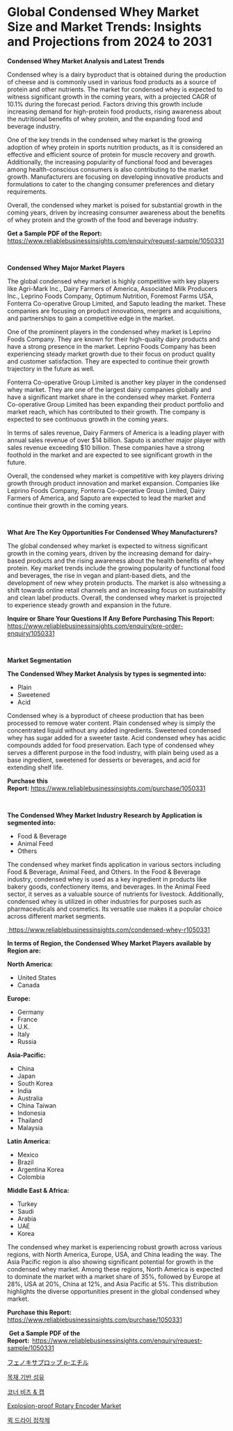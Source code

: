 <p><h1>Global Condensed Whey Market Size and Market Trends: Insights and Projections from 2024 to 2031</h1></p><p><strong>Condensed Whey Market Analysis and Latest Trends</strong></p>
<p><p>Condensed whey is a dairy byproduct that is obtained during the production of cheese and is commonly used in various food products as a source of protein and other nutrients. The market for condensed whey is expected to witness significant growth in the coming years, with a projected CAGR of 10.1% during the forecast period. Factors driving this growth include increasing demand for high-protein food products, rising awareness about the nutritional benefits of whey protein, and the expanding food and beverage industry.</p><p>One of the key trends in the condensed whey market is the growing adoption of whey protein in sports nutrition products, as it is considered an effective and efficient source of protein for muscle recovery and growth. Additionally, the increasing popularity of functional food and beverages among health-conscious consumers is also contributing to the market growth. Manufacturers are focusing on developing innovative products and formulations to cater to the changing consumer preferences and dietary requirements.</p><p>Overall, the condensed whey market is poised for substantial growth in the coming years, driven by increasing consumer awareness about the benefits of whey protein and the growth of the food and beverage industry.</p></p>
<p><strong>Get a Sample PDF of the Report:&nbsp;</strong> <a href="https://www.reliablebusinessinsights.com/enquiry/request-sample/1050331">https://www.reliablebusinessinsights.com/enquiry/request-sample/1050331</a></p>
<p>&nbsp;</p>
<p><strong>Condensed Whey Major Market Players</strong></p>
<p><p>The global condensed whey market is highly competitive with key players like Agri-Mark Inc., Dairy Farmers of America, Associated Milk Producers Inc., Leprino Foods Company, Optimum Nutrition, Foremost Farms USA, Fonterra Co-operative Group Limited, and Saputo leading the market. These companies are focusing on product innovations, mergers and acquisitions, and partnerships to gain a competitive edge in the market.</p><p>One of the prominent players in the condensed whey market is Leprino Foods Company. They are known for their high-quality dairy products and have a strong presence in the market. Leprino Foods Company has been experiencing steady market growth due to their focus on product quality and customer satisfaction. They are expected to continue their growth trajectory in the future as well.</p><p>Fonterra Co-operative Group Limited is another key player in the condensed whey market. They are one of the largest dairy companies globally and have a significant market share in the condensed whey market. Fonterra Co-operative Group Limited has been expanding their product portfolio and market reach, which has contributed to their growth. The company is expected to see continuous growth in the coming years.</p><p>In terms of sales revenue, Dairy Farmers of America is a leading player with annual sales revenue of over $14 billion. Saputo is another major player with sales revenue exceeding $10 billion. These companies have a strong foothold in the market and are expected to see significant growth in the future.</p><p>Overall, the condensed whey market is competitive with key players driving growth through product innovation and market expansion. Companies like Leprino Foods Company, Fonterra Co-operative Group Limited, Dairy Farmers of America, and Saputo are expected to lead the market and continue their growth in the coming years.</p></p>
<p>&nbsp;</p>
<p><strong>What Are The Key Opportunities For Condensed Whey Manufacturers?</strong></p>
<p><p>The global condensed whey market is expected to witness significant growth in the coming years, driven by the increasing demand for dairy-based products and the rising awareness about the health benefits of whey protein. Key market trends include the growing popularity of functional food and beverages, the rise in vegan and plant-based diets, and the development of new whey protein products. The market is also witnessing a shift towards online retail channels and an increasing focus on sustainability and clean label products. Overall, the condensed whey market is projected to experience steady growth and expansion in the future.</p></p>
<p><strong>Inquire or Share Your Questions If Any Before Purchasing This Report:</strong> <a href="https://www.reliablebusinessinsights.com/enquiry/pre-order-enquiry/1050331">https://www.reliablebusinessinsights.com/enquiry/pre-order-enquiry/1050331</a></p>
<p>&nbsp;</p>
<p><strong>Market Segmentation</strong></p>
<p><strong>The Condensed Whey Market Analysis by types is segmented into:</strong></p>
<p><ul><li>Plain</li><li>Sweetened</li><li>Acid</li></ul></p>
<p><p>Condensed whey is a byproduct of cheese production that has been processed to remove water content. Plain condensed whey is simply the concentrated liquid without any added ingredients. Sweetened condensed whey has sugar added for a sweeter taste. Acid condensed whey has acidic compounds added for food preservation. Each type of condensed whey serves a different purpose in the food industry, with plain being used as a base ingredient, sweetened for desserts or beverages, and acid for extending shelf life.</p></p>
<p><strong>Purchase this Report:&nbsp;</strong><a href="https://www.reliablebusinessinsights.com/purchase/1050331">https://www.reliablebusinessinsights.com/purchase/1050331</a></p>
<p>&nbsp;</p>
<p><strong>The Condensed Whey Market Industry Research by Application is segmented into:</strong></p>
<p><ul><li>Food & Beverage</li><li>Animal Feed</li><li>Others</li></ul></p>
<p><p>The condensed whey market finds application in various sectors including Food & Beverage, Animal Feed, and Others. In the Food & Beverage industry, condensed whey is used as a key ingredient in products like bakery goods, confectionery items, and beverages. In the Animal Feed sector, it serves as a valuable source of nutrients for livestock. Additionally, condensed whey is utilized in other industries for purposes such as pharmaceuticals and cosmetics. Its versatile use makes it a popular choice across different market segments.</p></p>
<p><a href="https://www.reliablebusinessinsights.com/condensed-whey-r1050331">&nbsp;https://www.reliablebusinessinsights.com/condensed-whey-r1050331</a></p>
<p><strong>In terms of Region, the Condensed Whey Market Players available by Region are:</strong></p>
<p>
    <p> <strong> North America: </strong>
        <ul>
            <li>United States</li>
            <li>Canada</li>
        </ul>
        </p> 
    <p> <strong> Europe: </strong>
        <ul>
            <li>Germany</li>
            <li>France</li>
            <li>U.K.</li>
            <li>Italy</li>
            <li>Russia</li>
        </ul>
        </p> 
    <p> <strong> Asia-Pacific: </strong>
        <ul>
            <li>China</li>
            <li>Japan</li>
            <li>South Korea</li>
            <li>India</li>
            <li>Australia</li>
            <li>China Taiwan</li>
            <li>Indonesia</li>
            <li>Thailand</li>
            <li>Malaysia</li>
        </ul>
        </p> 
    <p> <strong> Latin America: </strong>
        <ul>
            <li>Mexico</li>
            <li>Brazil</li>
            <li>Argentina Korea</li>
            <li>Colombia</li>
        </ul>
        </p> 
    <p> <strong> Middle East & Africa: </strong>
        <ul>
            <li>Turkey</li>
            <li>Saudi</li>
            <li>Arabia</li>
            <li>UAE</li>
            <li>Korea</li>
        </ul>
    </p>
    </p>
<p><p>The condensed whey market is experiencing robust growth across various regions, with North America, Europe, USA, and China leading the way. The Asia Pacific region is also showing significant potential for growth in the condensed whey market. Among these regions, North America is expected to dominate the market with a market share of 35%, followed by Europe at 28%, USA at 20%, China at 12%, and Asia Pacific at 5%. This distribution highlights the diverse opportunities present in the global condensed whey market.</p></p>
<p><strong>Purchase this Report: </strong><a href="https://www.reliablebusinessinsights.com/purchase/1050331">https://www.reliablebusinessinsights.com/purchase/1050331</a></p>
<p>&nbsp;<strong>Get a Sample PDF of the Report:&nbsp;&nbsp;</strong><a href="https://www.reliablebusinessinsights.com/enquiry/request-sample/1050331">https://www.reliablebusinessinsights.com/enquiry/request-sample/1050331</a></p>
<p><strong></strong></p>
<p><p><a href="https://medium.com/@elishelacruz56456/%E3%82%B0%E3%83%AD%E3%83%BC%E3%83%90%E3%83%AB%E3%83%95%E3%82%A7%E3%83%8E%E3%82%AD%E3%82%B5%E3%83%97%E3%83%AD%E3%83%83%E3%83%97p-%E3%82%A8%E3%83%81%E3%83%AB%E5%B8%82%E5%A0%B4%E3%81%AE%E8%A6%8F%E6%A8%A1%E3%81%AF-%E5%B9%B4%E9%96%93%E6%88%90%E9%95%B7%E7%8E%87-%E3%81%A7-2024%E5%B9%B4%E3%81%8B%E3%82%892031%E5%B9%B4%E3%81%AE%E5%B8%82%E5%A0%B4%E6%88%90%E9%95%B7-%E3%83%88%E3%83%AC%E3%83%B3%E3%83%89-%E6%A9%9F%E4%BC%9A-%E4%BA%88%E6%B8%AC%E3%82%92%E3%82%AB%E3%83%90%E3%83%BC%E3%81%97%E3%81%9F%E3%81%93%E3%81%AE%E3%83%AC%E3%83%9D%E3%83%BC%E3%83%88%E3%81%AB%E9%81%94%E3%81%99%E3%82%8B%E3%81%93%E3%81%A8%E3%81%8C%E6%9C%9F%E5%BE%85%E3%81%95%E3%82%8C%E3%81%A6%E3%81%84%E3%81%BE%E3%81%99-21701459f055">フェノキサプロップ p-エチル</a></p><p><a href="https://github.com/crfsywufhm81415/Market-Research-Report-List-2/blob/main/3653881160171.md">목재 기반 섬유</a></p><p><a href="https://medium.com/@hermanokutneva7878567/%EC%BD%94%EB%84%88-%EB%B9%84%EC%A6%88-%EB%B0%8F-%EC%BA%A1-%EC%8B%9C%EC%9E%A5-%EA%B7%9C%EB%AA%A8-%EC%A0%90%EC%9C%A0%EC%9C%A8-%EB%B0%8F-%ED%8A%B8%EB%A0%8C%EB%93%9C-%EB%B6%84%EC%84%9D-%EB%B3%B4%EA%B3%A0%EC%84%9C-%EC%A0%9C%ED%92%88%EB%B3%84-%EB%A9%94%ED%83%88-pvc-%EC%A2%85%EC%9D%B4%EB%A1%9C-%ED%8F%AC%EC%9E%A5%EB%90%9C-%EA%B8%88%EC%86%8D-%EB%B0%8F-%EC%84%B8%EA%B7%B8%EB%A8%BC%ED%8A%B8-%EC%98%88%EC%B8%A1-2024-2031-d5660266d445">코너 비즈 & 캡</a></p><p><a href="https://github.com/jahid123ahm/Market-Research-Report-List-1/blob/main/explosion-proof-rotary-encoder-market.md">Explosion-proof Rotary Encoder Market</a></p><p><a href="https://medium.com/@jennyflatoue92024/%EB%B9%A0%EB%A5%B8-%EA%B1%B4%EC%A1%B0-%EC%A0%91%EC%B0%A9%EC%A0%9C-%EC%8B%9C%EC%9E%A5-%EB%8F%99%ED%96%A5-%EB%B0%8F-%EB%B6%84%EC%84%9D-%EB%AF%B8%EB%9E%98-%EC%84%B1%EC%9E%A5-%EA%B8%B0%ED%9A%8C%EC%99%80-%EB%8F%84%EC%A0%84-2024-2031-412606347e88">퀵 드라이 접착제</a></p></p>